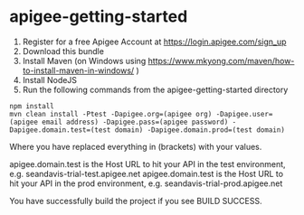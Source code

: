 # apigee-getting-started

1) Register for a free Apigee Account at https://login.apigee.com/sign_up
2) Download this bundle
3) Install Maven (on Windows using https://www.mkyong.com/maven/how-to-install-maven-in-windows/ )
4) Install NodeJS
4) Run the following commands from the apigee-getting-started directory

``` shell
npm install
mvn clean install -Ptest -Dapigee.org=(apigee org) -Dapigee.user=(apigee email address) -Dapigee.pass=(apigee password) -Dapigee.domain.test=(test domain) -Dapigee.domain.prod=(test domain)
```

Where you have replaced everything in (brackets) with your values.

apigee.domain.test is the Host URL to hit your API in the test environment, e.g. seandavis-trial-test.apigee.net
apigee.domain.test is the Host URL to hit your API in the prod environment, e.g. seandavis-trial-prod.apigee.net

You have successfully build the project if you see BUILD SUCCESS.
